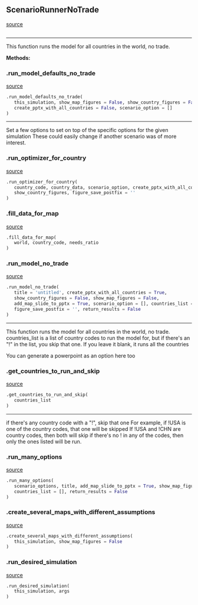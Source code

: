 #


## ScenarioRunnerNoTrade
[source](https://github.com/allfed/allfed-integrated-model/blob/master/src/scenarios/run_model_no_trade.py/#L31)
```python 

```


---
This function runs the model for all countries in the world, no trade.


**Methods:**


### .run_model_defaults_no_trade
[source](https://github.com/allfed/allfed-integrated-model/blob/master/src/scenarios/run_model_no_trade.py/#L39)
```python
.run_model_defaults_no_trade(
   this_simulation, show_map_figures = False, show_country_figures = False,
   create_pptx_with_all_countries = False, scenario_option = []
)
```

---
Set a few options to set on top of the specific options for the given simulation
These could easily change if another scenario was of more interest.

### .run_optimizer_for_country
[source](https://github.com/allfed/allfed-integrated-model/blob/master/src/scenarios/run_model_no_trade.py/#L69)
```python
.run_optimizer_for_country(
   country_code, country_data, scenario_option, create_pptx_with_all_countries,
   show_country_figures, figure_save_postfix = ''
)
```


### .fill_data_for_map
[source](https://github.com/allfed/allfed-integrated-model/blob/master/src/scenarios/run_model_no_trade.py/#L143)
```python
.fill_data_for_map(
   world, country_code, needs_ratio
)
```


### .run_model_no_trade
[source](https://github.com/allfed/allfed-integrated-model/blob/master/src/scenarios/run_model_no_trade.py/#L163)
```python
.run_model_no_trade(
   title = 'untitled', create_pptx_with_all_countries = True,
   show_country_figures = False, show_map_figures = False,
   add_map_slide_to_pptx = True, scenario_option = [], countries_list = [],
   figure_save_postfix = '', return_results = False
)
```

---
This function runs the model for all countries in the world, no trade.
countries_list is a list of country codes to run the model for, but if
there's an "!" in the list, you skip that one.
If you leave it blank, it runs all the countries

You can generate a powerpoint as an option here too

### .get_countries_to_run_and_skip
[source](https://github.com/allfed/allfed-integrated-model/blob/master/src/scenarios/run_model_no_trade.py/#L330)
```python
.get_countries_to_run_and_skip(
   countries_list
)
```

---
if there's any country code with a "!", skip that one
For example, if !USA is one of the country codes, that one will be skipped
If !USA and !CHN are country codes, then both will skip
if there's no ! in any of the codes, then only the ones listed will be
run.

### .run_many_options
[source](https://github.com/allfed/allfed-integrated-model/blob/master/src/scenarios/run_model_no_trade.py/#L358)
```python
.run_many_options(
   scenario_options, title, add_map_slide_to_pptx = True, show_map_figures = False,
   countries_list = [], return_results = False
)
```


### .create_several_maps_with_different_assumptions
[source](https://github.com/allfed/allfed-integrated-model/blob/master/src/scenarios/run_model_no_trade.py/#L418)
```python
.create_several_maps_with_different_assumptions(
   this_simulation, show_map_figures = False
)
```


### .run_desired_simulation
[source](https://github.com/allfed/allfed-integrated-model/blob/master/src/scenarios/run_model_no_trade.py/#L487)
```python
.run_desired_simulation(
   this_simulation, args
)
```

